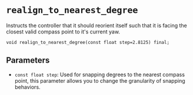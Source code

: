 # `realign_to_nearest_degree`

Instructs the controller that it should reorient itself such that it is facing the closest valid compass point to it's current yaw.

```nvgt
void realign_to_nearest_degree(const float step=2.8125) final;
```

## Parameters

* `const float step`: Used for snapping degrees to the nearest compass point, this parameter allows you to change the granularity of snapping behaviors.

